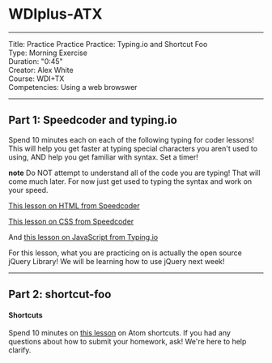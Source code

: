 
# WDIplus-ATX

---
Title: Practice Practice Practice: Typing.io and Shortcut Foo <br>
Type: Morning Exercise<br>
Duration: "0:45"<br>
Creator: Alex White<br>
Course: WDI+TX <br>
Competencies: Using a web browswer <br>

---

## Part 1: Speedcoder and typing.io
Spend 10 minutes each on each of the following typing for coder lessons! This will help you get faster at typing special characters you aren't used to using, AND help you get familiar with syntax. Set a timer!

**note** Do NOT attempt to understand all of the code you are typing! That will come much later. For now just get used to typing the syntax and work on your speed. 

[This lesson on HTML from Speedcoder](http://www.speedcoder.net/lessons/html/1/)

[This lesson on CSS from Speedcoder](http://www.speedcoder.net/lessons/css/1/)

And [this lesson on JavaScript from Typing.io](https://typing.io/lesson/javascript/jquery/traversing.js/1) 

  For this lesson, what you are practicing on is actually the open source jQuery Library! We will be learning how to use jQuery next week! 

<hr>

## Part 2: shortcut-foo
#### Shortcuts
Spend 10 minutes on [this lesson](https://www.shortcutfoo.com/app/dojos/atom-mac) on Atom shortcuts.
If you had any questions about how to submit your homework, ask! We're here to help clarify.
